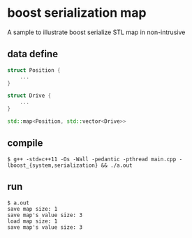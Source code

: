 # boost serialization map

A sample to illustrate boost serialize STL map in non-intrusive

## data define

```c++
struct Position {
    ...
}

struct Drive {
    ...
}

std::map<Position, std::vector<Drive>>
```

## compile

```shell
$ g++ -std=c++11 -Os -Wall -pedantic -pthread main.cpp -lboost_{system,serialization} && ./a.out
```

## run

```shell
$ a.out
save map size: 1
save map's value size: 3
load map size: 1
save map's value size: 3
```
